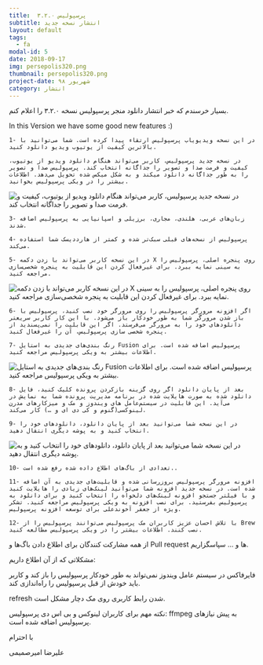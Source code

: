 ```yaml
---
title:  پرسپولیس ۳.۲.۰
subtitle: انتشار نسخه جدید
layout: default
tags:
  - fa
modal-id: 5
date: 2018-09-17
img: persepolis320.png
thumbnail: persepolis320.png
project-date: شهریور ۹۸
category: انتشار
---
```


بسیار خرسندم که خبر انتشار دانلود منجر پرسپولیس نسخه ۳.۲.۰ را اعلام کنم.

In this Version we have some good new features :)

    1- در این نسخه ویدیویاب پرسپولیس ارتقاء پیدا کرده است. شما می‌توانید با بالاترین کیفیت از یوتیوب ویدیو دانلود کنید.

    در نسخه جدید پرسپولیس، کاربر می‌تواند هنگام دانلود ویدیو از یوتیوب، کیفیت و فرمت صدا و تصویر را جداگانه انتخاب کند. پرسپولیس صدا و تصویر را به طور جداگانه دانلود میکند و به شکل میکس شده تحویل می‌دهد. اطلاعات بیشتر را در ویکی پرسپولیس بخوانید.

  ![در نسخه جدید پرسپولیس، کاربر می‌تواند هنگام دانلود ویدیو از یوتیوب، کیفیت و فرمت صدا و تصویر را جداگانه انتخاب کند.](https://camo.githubusercontent.com/6ba24f4c2ed8be24d5a49ada6b8799a980633ff9/68747470733a2f2f7065727365706f6c6973646d2e6769746875622e696f2f696d672f73637265656e2f796f75747562652e676966)

    3- زبان‌های عربی، هلندی، مجاری، برزیلی و اسپانیایی به پرسپولیس اضافه شدند.

    4- پرسپولیس از نسخه‌های قبلی سبک‌تر شده و کمتر از هارد‌دیسک شما استفاده می‌کند.

    5- در این نسخه کاربر می‌تواند با زدن دکمه X روی پنجره اصلی، پرسپولیس را به سینی نمایه ببرد. برای غیرفعال کردن این قابلیت به پنجره شخصی‌سازی مراجعه کنید.

  ![در این نسخه کاربر می‌تواند با زدن دکمه X روی پنجره اصلی، پرسپولیس را به سینی نمایه ببرد. برای غیرفعال کردن این قابلیت به پنجره شخصی‌سازی مراجعه کنید.](https://camo.githubusercontent.com/97be954c9a07c0c06abd942268e924c078488f97/68747470733a2f2f7065727365706f6c6973646d2e6769746875622e696f2f696d672f73637265656e2f747261792e676966)

    6- اگر افزونه مرورگر پرسپولیس را روی مرورگر خود نصب کنید، پرسپولیس با باز شدن مرورگر شما به طور خودکار باز می‌شود. با این کار کاربر سریعتر دانلود‌های خود را به مرورگر می‌فرستد. اگر این قابلیت را نمی‌پسندید از پنجره شخصی سازی پرسپولیس، آن را غیرفعال کنید.

    7- رنگ بندی‌های جدیدی به استایل Fusion پرسپولیس اضافه شده است. برای اطلاعات بیشتر به ویکی پرسپولیس مراجعه کنید.

  ![رنگ بندی‌های جدیدی به استایل Fusion پرسپولیس اضافه شده است. برای اطلاعات بیشتر به ویکی پرسپولیس مراجعه کنید.](https://camo.githubusercontent.com/daf1763ed42ca20361ef14176c6b1fc87e5fb7f6/68747470733a2f2f7065727365706f6c6973646d2e6769746875622e696f2f696d672f73637265656e2f77696e646f77732e706e67)

    8- بعد از پایان دانلود اگر روی گزینه بازکردن پرونده کلیک کنید، فایل دانلود شده به صورت هایلایت شده در برنامه مدیریت پرونده شما به نمایش در می‌آید. این قابلیت در سیستم‌عامل های ویندوز و مک و میزکارهای مدرن لینوکسی(گنوم و کی دی ای و …) کار می‌کند.

    9- در این نسخه شما می‌توانید بعد از پایان دانلود، دانلودهای خود را انتخاب کنید و به پوشه دیگری انتقال دهید.

  ![در این نسخه شما می‌توانید بعد از پایان دانلود، دانلودهای خود را انتخاب کنید و به پوشه دیگری انتقال دهید.](https://camo.githubusercontent.com/e734e64a0adebebd3fd79ecfaaf61911156c65e1/68747470733a2f2f7065727365706f6c6973646d2e6769746875622e696f2f696d672f73637265656e2f6d6f76655f746f5f616e6f746865725f666f6c6465722e6a7067)

    10- تعدادی از باگ‌های اطلاع داده شده رفع شده است..

    11- افزونه مرورگر پرسپولیس بروزرسانی شده و قابلیت‌های جدیدی به آن اضافه شده است. در نسخه جدید افزونه شما می‌توانید لینک‌های زیادی را هایلایت کنید و با فیلتر جستجو افزونه لینک‌های دلخواه را انتخاب کنید و برای دانلود به پرسپولیس بفرستید. برای نصب افزونه به ویکی پرسپولیس مراجعه کنید. تشکر ویژه از جعفر آخوندعلی برای توسعه افزونه پرسپولیس.

    12- با تلاش احسان عزیز کاربران مک پرسپولیس می‌توانند پرسپولیس را از Brew نصب کنند. اطلاعات بیشتر را در ویکی پرسپولیس مطالعه کنید.

از همه مشارکت کنندگان برای اطلاع دادن باگ‌ها و Pull request ها و … سپاسگزاریم.

مشکلاتی که از آن اطلاع داریم:

فایرفاکس در سیستم عامل ویندوز نمی‌تواند به طور خودکار پرسپولیس را باز کند و کاربر باید خودش از قبل پرسپولیس را راه‌اندازی کند.

refresh شدن رابط کاربری روی مک دچار مشکل است.

 

نکته مهم برای کاربران لینوکس و بی اس دی پرسپولیس: ffmpeg به پیش نیازهای پرسپولیس اضافه شده است.

 

با احترام

علیرضا امیرصمیمی


